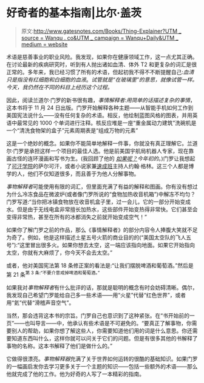 # 好奇者的基本指南|比尔·盖茨

> 原文:[http://www.gatesnotes.com/Books/Thing-Explainer?UTM _ source = Wanqu . co&UTM _ campaign = Wanqu+Daily&UTM _ medium = website](http://www.gatesnotes.com/Books/Thing-Explainer?utm_source=wanqu.co&utm_campaign=Wanqu+Daily&utm_medium=website)

术语是慈善事业的职业风险。我发现，如果你在健康领域工作，这一点尤其正确。在讨论最新的疾病研究时，听到有人抛出诸如血清、体外 T2 和更复杂的词汇是很正常的。多年来，我已经习惯了所有的术语，但起初我不得不不断提醒自己:*血清只是指没有红细胞和白细胞的血液*。*试管就是“在玻璃里”的意思，就像试管一样。今天，我仍然在不同的科目上经历这个过程。*

因此，阅读兰道尔·门罗的新书很有趣，*事情解释者:用简单的话描述复杂的事情*，这本书将于 11 月 24 日出版。门罗开始解释各种主题——从智能手机如何工作到美国宪法说什么——没有任何复杂的术语。相反，他绘制蓝图风格的图表，并用英语中最常见的 1000 个单词进行注释。核反应堆是一座“重金属动力建筑”洗碗机是一个“清洗食物架的盒子”元素周期表是“组成万物的元素”

这是一个绝妙的概念。如果你不能简单地解释一件事，你就没有真正理解它。兰道尔·门罗是承担这样一个项目的最佳人选。他是前美国宇航局机器人专家，现在靠画古怪的连环漫画和写书为生。(我回顾了他的 *[如果呢？](/Books/What-If)今年初的*。)门罗让我想起了[可汗学院](https://www.khanacademy.org/)的萨尔可汗，或者小说家兼[速成班](https://www.youtube.com/user/crashcourse)主持人约翰·格林。这三个人都是博学的人，他们不仅知道很多，而且善于为他人分解事物。

*事物解释者*可能使用有限的词汇，但里面充满了有益的解释和图画。你有没有想过为什么冷冻食品在微波炉(或者像门罗所说的“食物加热收音机箱”)中解冻不均匀？门罗写道:“当你把冰镇食物放在收音机盒子里，过一会儿，它的一部分开始变成水。但是由于无线电盒非常擅长加热水，这些部件开始变热得非常快。它们甚至会变得非常热，甚至在所有的冰都消失之前就开始变成空气！”

如果你了解门罗之前的作品，那么《事情解释者》的部分内容令人捧腹大笑就不足为奇了。例如，他是这样描述土星五号火箭的商业目的的(“美国太空队的飞人五号”):“这里冒出很多火。如果你想去太空，这一端应该指向地面。如果它开始指向太空，你就有大麻烦了，你今天不会去太空。”

或者，他对美国宪法第 18 条修正案的看法是:“让我们摆脱啤酒和葡萄酒。”然后是第 21 条<sup>第 3 条:“不要介意戒掉啤酒和葡萄酒。”</sup>

如果我对*事物解释者*有什么批评的话，那就是聪明的概念有时会妨碍清晰。偶尔，我发现自己希望门罗能给自己多一些术语——用“火星”代替“红色世界”，或者用“氦”代替“滑稽声音空气”。

当然，那会违背这本书的宗旨。门罗自己也意识到了这种紧张。在“书开始前的一页”——也叫导言——中，他承认有些术语是不可避免的。“要真正了解事物，你需要别人的帮助，如果你想了解这些人，你需要知道他们用的词是什么意思。你还需要知道东西叫什么，这样你就可以问关于它们的问题。但是有很多其他的书解释了事物的名称。这本书解释了他们是做什么的。”

它做得很漂亮。*事物解释器*充满了关于世界如何运转的很酷的基础知识。如果门罗的一幅画启发你去学习更多关于一个主题的知识——包括一些额外的术语——那么他就完成了他的工作。他为好奇的人写了一本精彩的指南。
